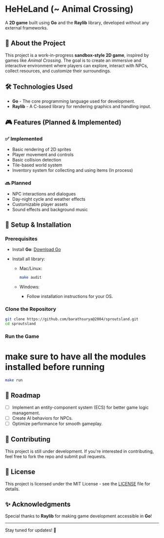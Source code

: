 # HeHeLand (~ Animal Crossing)

A **2D game** built using **Go** and the **Raylib** library, developed without any external frameworks.

## 🚀 About the Project

This project is a work-in-progress **sandbox-style 2D game**, inspired by games like _Animal Crossing_. The goal is to create an immersive and interactive environment where players can explore, interact with NPCs, collect resources, and customize their surroundings.

## 🛠️ Technologies Used

- **Go** - The core programming language used for development.
- **Raylib** - A C-based library for rendering graphics and handling input.

## 🎮 Features (Planned & Implemented)

### ✅ Implemented

- Basic rendering of 2D sprites
- Player movement and controls
- Basic collision detection
- Tile-based world system
- Inventory system for collecting and using items (In process)

### 🔜 Planned

- NPC interactions and dialogues
- Day-night cycle and weather effects
- Customizable player assets
- Sound effects and background music

## 📌 Setup & Installation

### Prerequisites

- Install **Go**: [Download Go](https://go.dev/dl/)
- Install all library:

  - Mac/Linux:

    ```sh
    make audit
    ```

  - Windows:
    - Follow installation instructions for your OS.

### Clone the Repository

```sh
git clone https://github.com/barathsurya@2004/sproutsland.git
cd sproutsland
```

### Run the Game

# make sure to have all the modules installed before running

```sh
make run
```

## 📝 Roadmap

- [ ] Implement an entity-component system (ECS) for better game logic management.
- [ ] Create AI behaviors for NPCs.
- [ ] Optimize performance for smooth gameplay.

## 🤝 Contributing

This project is still under development. If you're interested in contributing, feel free to fork the repo and submit pull requests.

## 📜 License

This project is licensed under the MIT License - see the [LICENSE](LICENSE) file for details.

## ✨ Acknowledgments

Special thanks to **Raylib** for making game development accessible in **Go**!

---

Stay tuned for updates! 🚀
